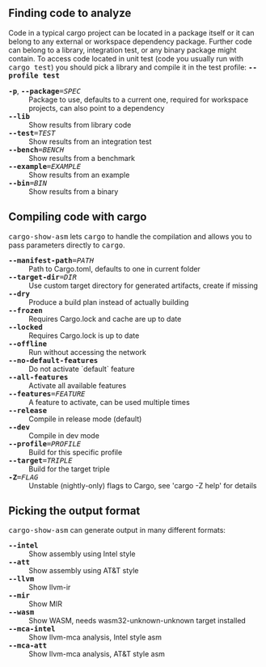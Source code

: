 ## Finding code to analyze

<p>Code in a typical cargo project can be located in a package itself or it can belong to any external or workspace dependency package. Further code can belong to a library, integration test, or any binary package might contain. To access code located in unit test (code you usually run with <tt>cargo test</tt>) you should pick a library and compile it in the test profile: <tt><b>--profile test</b></tt></p>

<dl>
<dt><tt><b>-p</b></tt>, <tt><b>--package</b></tt><tt>=</tt><tt><i>SPEC</i></tt></dt>
<dd>Package to use, defaults to a current one, required for workspace projects, can also point
to a dependency</dd>
<dt><tt><b>--lib</b></tt></dt>
<dd>Show results from library code</dd>
<dt><tt><b>--test</b></tt><tt>=</tt><tt><i>TEST</i></tt></dt>
<dd>Show results from an integration test</dd>
<dt><tt><b>--bench</b></tt><tt>=</tt><tt><i>BENCH</i></tt></dt>
<dd>Show results from a benchmark</dd>
<dt><tt><b>--example</b></tt><tt>=</tt><tt><i>EXAMPLE</i></tt></dt>
<dd>Show results from an example</dd>
<dt><tt><b>--bin</b></tt><tt>=</tt><tt><i>BIN</i></tt></dt>
<dd>Show results from a binary</dd></dl>

## Compiling code with cargo

<p><tt>cargo-show-asm</tt> lets <tt>cargo</tt> to handle the compilation and allows you to pass parameters directly to <tt>cargo</tt>.</p>

<dl>
<dt><tt><b>--manifest-path</b></tt><tt>=</tt><tt><i>PATH</i></tt></dt>
<dd>Path to Cargo.toml, defaults to one in current folder</dd>
<dt><tt><b>--target-dir</b></tt><tt>=</tt><tt><i>DIR</i></tt></dt>
<dd>Use custom target directory for generated artifacts, create if missing</dd>
<dt><tt><b>--dry</b></tt></dt>
<dd>Produce a build plan instead of actually building</dd>
<dt><tt><b>--frozen</b></tt></dt>
<dd>Requires Cargo.lock and cache are up to date</dd>
<dt><tt><b>--locked</b></tt></dt>
<dd>Requires Cargo.lock is up to date</dd>
<dt><tt><b>--offline</b></tt></dt>
<dd>Run without accessing the network</dd>
<dt><tt><b>--no-default-features</b></tt></dt>
<dd>Do not activate `default` feature</dd>
<dt><tt><b>--all-features</b></tt></dt>
<dd>Activate all available features</dd>
<dt><tt><b>--features</b></tt><tt>=</tt><tt><i>FEATURE</i></tt></dt>
<dd>A feature to activate, can be used multiple times</dd>
<dt><tt><b>--release</b></tt></dt>
<dd>Compile in release mode (default)</dd>
<dt><tt><b>--dev</b></tt></dt>
<dd>Compile in dev mode</dd>
<dt><tt><b>--profile</b></tt><tt>=</tt><tt><i>PROFILE</i></tt></dt>
<dd>Build for this specific profile</dd>
<dt><tt><b>--target</b></tt><tt>=</tt><tt><i>TRIPLE</i></tt></dt>
<dd>Build for the target triple</dd>
<dt><tt><b>-Z</b></tt><tt>=</tt><tt><i>FLAG</i></tt></dt>
<dd>Unstable (nightly-only) flags to Cargo, see 'cargo -Z help' for details</dd></dl>

## Picking the output format

<p><tt>cargo-show-asm</tt> can generate output in many different formats:</p>

<dl>
<dt><tt><b>--intel</b></tt></dt>
<dd>Show assembly using Intel style</dd>
<dt><tt><b>--att</b></tt></dt>
<dd>Show assembly using AT&T style</dd>
<dt><tt><b>--llvm</b></tt></dt>
<dd>Show llvm-ir</dd>
<dt><tt><b>--mir</b></tt></dt>
<dd>Show MIR</dd>
<dt><tt><b>--wasm</b></tt></dt>
<dd>Show WASM, needs wasm32-unknown-unknown target installed</dd>
<dt><tt><b>--mca-intel</b></tt></dt>
<dd>Show llvm-mca analysis, Intel style asm</dd>
<dt><tt><b>--mca-att</b></tt></dt>
<dd>Show llvm-mca analysis, AT&T style asm</dd></dl>